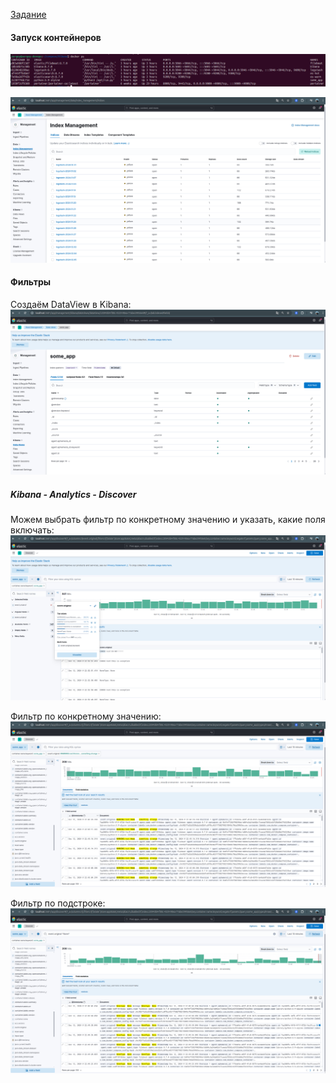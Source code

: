 [Задание](https://github.com/netology-code/mnt-homeworks/blob/MNT-video/10-monitoring-04-elk/README.md)

#### Запуск контейнеров
![ps](images/image01.png)  

![kibana](images/image02.png)  

#### Фильтры
Создаём DataView в Kibana:  
![dataview](images/image06.png)


##### Kibana - Analytics - Discover
Можем выбрать фильтр по конкретному значению и указать, какие поля включать:  
![field](images/image03.png)

Фильтр по конкретному значению:  
![value](images/image04.png)

Фильтр по подстроке:  
![substring](images/image05.png)

